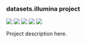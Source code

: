 ### datasets.illumina project

[![](https://travis-ci.org/ohnosequences/datasets.illumina.svg?branch=master)](https://travis-ci.org/ohnosequences/datasets.illumina)
[![](https://img.shields.io/codacy/???.svg)](https://www.codacy.com/app/ohnosequences/datasets.illumina)
[![](https://img.shields.io/github/release/ohnosequences/datasets.illumina.svg)](https://github.com/ohnosequences/datasets.illumina/releases/latest)
[![](https://img.shields.io/badge/license-AGPLv3-blue.svg)](https://tldrlegal.com/license/gnu-affero-general-public-license-v3-%28agpl-3.0%29)
[![](https://img.shields.io/badge/contact-gitter_chat-dd1054.svg)](https://gitter.im/ohnosequences/datasets.illumina)

Project description here.

